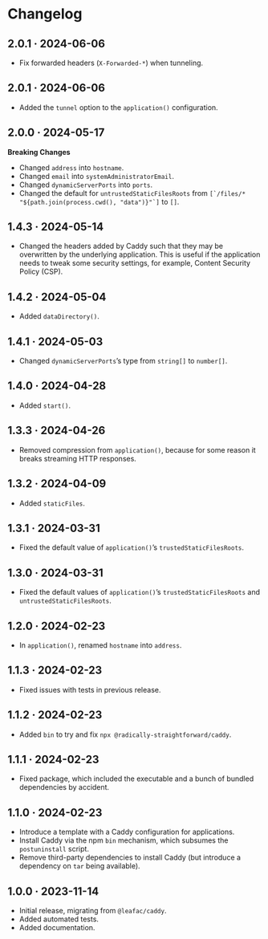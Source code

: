 # Changelog

## 2.0.1 · 2024-06-06

- Fix forwarded headers (`X-Forwarded-*`) when tunneling.

## 2.0.1 · 2024-06-06

- Added the `tunnel` option to the `application()` configuration.

## 2.0.0 · 2024-05-17

**Breaking Changes**

- Changed `address` into `hostname`.
- Changed `email` into `systemAdministratorEmail`.
- Changed `dynamicServerPorts` into `ports`.
- Changed the default for `untrustedStaticFilesRoots` from ``[`/files/* "${path.join(process.cwd(), "data")}"`]`` to `[]`.

## 1.4.3 · 2024-05-14

- Changed the headers added by Caddy such that they may be overwritten by the underlying application. This is useful if the application needs to tweak some security settings, for example, Content Security Policy (CSP).

## 1.4.2 · 2024-05-04

- Added `dataDirectory()`.

## 1.4.1 · 2024-05-03

- Changed `dynamicServerPorts`’s type from `string[]` to `number[]`.

## 1.4.0 · 2024-04-28

- Added `start()`.

## 1.3.3 · 2024-04-26

- Removed compression from `application()`, because for some reason it breaks streaming HTTP responses.

## 1.3.2 · 2024-04-09

- Added `staticFiles`.

## 1.3.1 · 2024-03-31

- Fixed the default value of `application()`’s `trustedStaticFilesRoots`.

## 1.3.0 · 2024-03-31

- Fixed the default values of `application()`’s `trustedStaticFilesRoots` and `untrustedStaticFilesRoots`.

## 1.2.0 · 2024-02-23

- In `application()`, renamed `hostname` into `address`.

## 1.1.3 · 2024-02-23

- Fixed issues with tests in previous release.

## 1.1.2 · 2024-02-23

- Added `bin` to try and fix `npx @radically-straightforward/caddy`.

## 1.1.1 · 2024-02-23

- Fixed package, which included the executable and a bunch of bundled dependencies by accident.

## 1.1.0 · 2024-02-23

- Introduce a template with a Caddy configuration for applications.
- Install Caddy via the npm `bin` mechanism, which subsumes the `postuninstall` script.
- Remove third-party dependencies to install Caddy (but introduce a dependency on `tar` being available).

## 1.0.0 · 2023-11-14

- Initial release, migrating from `@leafac/caddy`.
- Added automated tests.
- Added documentation.
